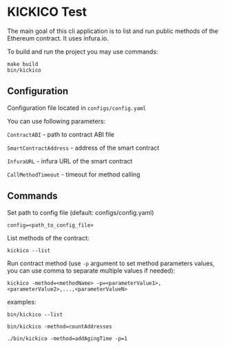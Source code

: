 # KICKICO Test

The main goal of this cli application is to list and run public methods of the Ethereum contract. It uses infura.io.

To build and run the project you may use commands:
```
make build
bin/kickico
```

Configuration
---
Configuration file located in ```configs/config.yaml```

You can use following parameters:

```ContractABI``` - path to contract ABI file

```SmartContractAddress``` - address of the smart contract

```InfuraURL``` - infura URL of the smart contract

```CallMethodTimeout``` - timeout for method calling


Commands
---
Set path to config file (default: configs/config.yaml)
```
config=<path_to_config_file>
```

List methods of the contract:
```
kickico --list
```

Run contract method (use `-p` argument to set method parameters values, you can use comma to separate multiple values if needed):
```
kickico -method=<methodName> -p=<parameterValue1>,<parameterValue2>,...,<parameterValueN>
```


examples:
```
bin/kickico --list

bin/kickico -method=countAddresses

./bin/kickico -method=addAgingTime -p=1
```
